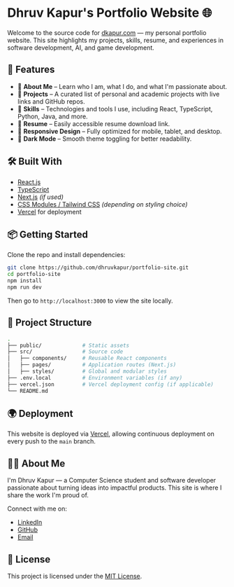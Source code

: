 # Dhruv Kapur's Portfolio Website 🌐

Welcome to the source code for [dkapur.com](https://dkapur.com) — my personal portfolio website. This site highlights my projects, skills, resume, and experiences in software development, AI, and game development.

## 🚀 Features

- 📄 **About Me** – Learn who I am, what I do, and what I'm passionate about.
- 💼 **Projects** – A curated list of personal and academic projects with live links and GitHub repos.
- 🧠 **Skills** – Technologies and tools I use, including React, TypeScript, Python, Java, and more.
- 📝 **Resume** – Easily accessible resume download link.
- 📱 **Responsive Design** – Fully optimized for mobile, tablet, and desktop.
- 🌙 **Dark Mode** – Smooth theme toggling for better readability.

## 🛠️ Built With

- [React.js](https://reactjs.org/)
- [TypeScript](https://www.typescriptlang.org/)
- [Next.js](https://nextjs.org/) *(if used)*
- [CSS Modules / Tailwind CSS](https://tailwindcss.com/) *(depending on styling choice)*
- [Vercel](https://vercel.com/) for deployment

## 📦 Getting Started

Clone the repo and install dependencies:

```bash
git clone https://github.com/dhruvkapur/portfolio-site.git
cd portfolio-site
npm install
npm run dev
```

Then go to `http://localhost:3000` to view the site locally.

## 📁 Project Structure

```bash
.
├── public/             # Static assets
├── src/                # Source code
│   ├── components/     # Reusable React components
│   ├── pages/          # Application routes (Next.js)
│   ├── styles/         # Global and modular styles
├── .env.local          # Environment variables (if any)
├── vercel.json         # Vercel deployment config (if applicable)
└── README.md
```

## 🌍 Deployment

This website is deployed via [Vercel](https://vercel.com), allowing continuous deployment on every push to the `main` branch.

## 🙋‍♂️ About Me

I'm Dhruv Kapur — a Computer Science student and software developer passionate about turning ideas into impactful products. This site is where I share the work I'm proud of.

Connect with me on:
- [LinkedIn](https://linkedin.com/in/dhruvkapur)
- [GitHub](https://github.com/dhruvkapur)
- [Email](mailto:your.email@example.com)

## 📄 License

This project is licensed under the [MIT License](LICENSE).
